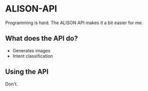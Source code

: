 # ALISON-API

Programming is hard. The ALISON API makes it a bit easier for me.

## What does the API do?

- Generates images
- Intent classification

## Using the API

Don't.
